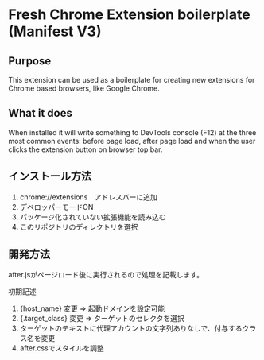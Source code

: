 # Fresh Chrome Extension boilerplate (Manifest V3)

## Purpose

This extension can be used as a boilerplate for creating new extensions for Chrome based browsers, like Google Chrome.

## What it does

When installed it will write something to DevTools console (F12) at the three most common events: before page load, after page load and when the user clicks the extension button on browser top bar.

## インストール方法

1. chrome://extensions　アドレスバーに追加
2. デベロッパーモードON
3. パッケージ化されていない拡張機能を読み込む
4. このリポジトリのディレクトリを選択

## 開発方法

after.jsがページロード後に実行されるので処理を記載します。

初期記述

1. {host_name} 変更 => 起動ドメインを設定可能
2. {.target_class} 変更 => ターゲットのセレクタを選択
3. ターゲットのテキストに代理アカウントの文字列ありなしで、付与するクラス名を変更
4. after.cssでスタイルを調整

